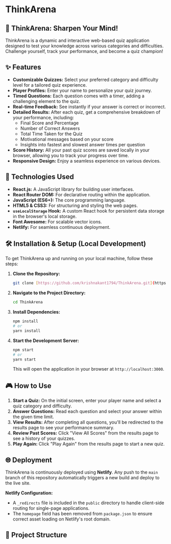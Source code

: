 # ThinkArena

## 🧠 ThinkArena: Sharpen Your Mind!

ThinkArena is a dynamic and interactive web-based quiz application designed to test your knowledge across various categories and difficulties. Challenge yourself, track your performance, and become a quiz champion!

## ✨ Features

* **Customizable Quizzes:** Select your preferred category and difficulty level for a tailored quiz experience.
* **Player Profiles:** Enter your name to personalize your quiz journey.
* **Timed Questions:** Each question comes with a timer, adding a challenging element to the quiz.
* **Real-time Feedback:** See instantly if your answer is correct or incorrect.
* **Detailed Results:** After each quiz, get a comprehensive breakdown of your performance, including:
    * Final Score and Percentage
    * Number of Correct Answers
    * Total Time Taken for the Quiz
    * Motivational messages based on your score
    * Insights into fastest and slowest answer times per question
* **Score History:** All your past quiz scores are saved locally in your browser, allowing you to track your progress over time.
* **Responsive Design:** Enjoy a seamless experience on various devices.

## 🚀 Technologies Used

* **React.js:** A JavaScript library for building user interfaces.
* **React Router DOM:** For declarative routing within the application.
* **JavaScript (ES6+):** The core programming language.
* **HTML5 & CSS3:** For structuring and styling the web pages.
* **`useLocalStorage` Hook:** A custom React hook for persistent data storage in the browser's local storage.
* **Font Awesome:** For scalable vector icons.
* **Netlify:** For seamless continuous deployment.

## 🛠️ Installation & Setup (Local Development)

To get ThinkArena up and running on your local machine, follow these steps:

1.  **Clone the Repository:**
    ```bash
    git clone [https://github.com/krishnakant1794/ThinkArena.git](https://github.com/krishnakant1794/ThinkArena.git)
    ```
2.  **Navigate to the Project Directory:**
    ```bash
    cd ThinkArena
    ```
3.  **Install Dependencies:**
    ```bash
    npm install
    # or
    yarn install
    ```
4.  **Start the Development Server:**
    ```bash
    npm start
    # or
    yarn start
    ```
    This will open the application in your browser at `http://localhost:3000`.

## 🎮 How to Use

1.  **Start a Quiz:** On the initial screen, enter your player name and select a quiz category and difficulty.
2.  **Answer Questions:** Read each question and select your answer within the given time limit.
3.  **View Results:** After completing all questions, you'll be redirected to the results page to see your performance summary.
4.  **Review Past Scores:** Click "View All Scores" from the results page to see a history of your quizzes.
5.  **Play Again:** Click "Play Again" from the results page to start a new quiz.

## 🌐 Deployment

ThinkArena is continuously deployed using **Netlify**. Any push to the `main` branch of this repository automatically triggers a new build and deploy to the live site.

**Netlify Configuration:**
* A `_redirects` file is included in the `public` directory to handle client-side routing for single-page applications.
* The `homepage` field has been removed from `package.json` to ensure correct asset loading on Netlify's root domain.

## 📂 Project Structure
